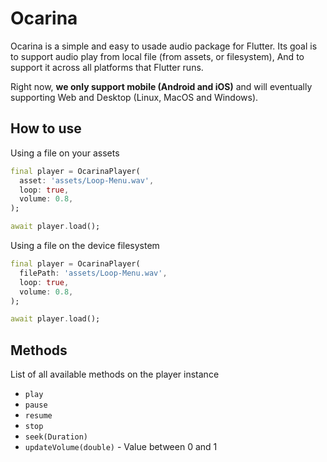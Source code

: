 # Ocarina

Ocarina is a simple and easy to usade audio package for Flutter. Its goal is to support audio play from local file (from assets, or filesystem), And to support it across all platforms that Flutter runs.

Right now, __we only support mobile (Android and iOS)__ and will eventually supporting Web and Desktop (Linux, MacOS and Windows).

## How to use

Using a file on your assets

```dart
final player = OcarinaPlayer(
  asset: 'assets/Loop-Menu.wav',
  loop: true,
  volume: 0.8,
);

await player.load();
```

Using a file on the device filesystem

```dart
final player = OcarinaPlayer(
  filePath: 'assets/Loop-Menu.wav',
  loop: true,
  volume: 0.8,
);

await player.load();
```

## Methods

List of all available methods on the player instance

 - `play`
 - `pause`
 - `resume`
 - `stop`
 - `seek(Duration)`
 - `updateVolume(double)` - Value between 0 and 1
